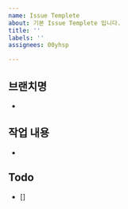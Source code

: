 ```yaml
---
name: Issue Templete
about: 기본 Issue Templete 입니다.
title: ''
labels: ''
assignees: 00yhsp

---
```


## 브랜치명
- 
## 작업 내용
- 
## Todo
- []

